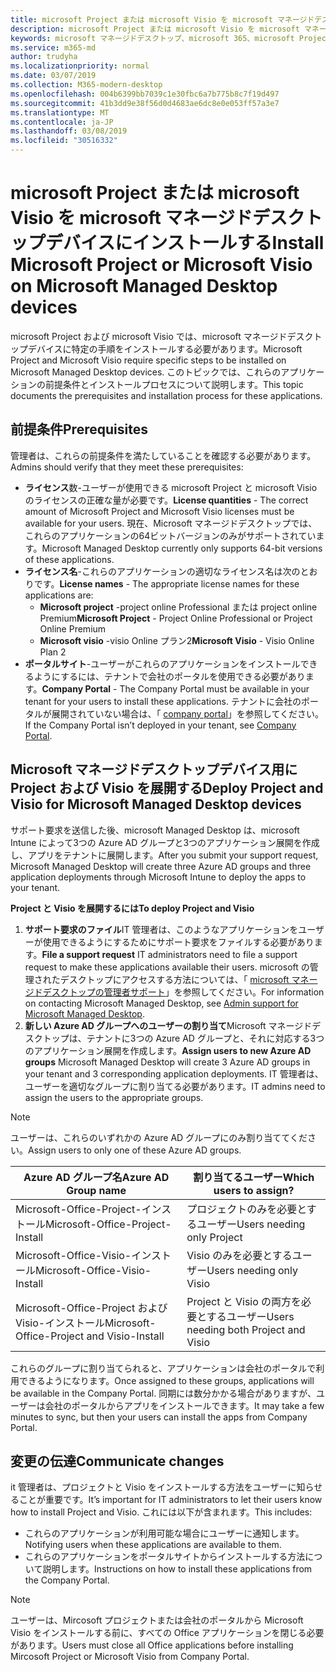 ```yaml
---
title: microsoft Project または microsoft Visio を microsoft マネージドデスクトップデバイスにインストールする
description: microsoft Project または microsoft Visio を microsoft マネージドデスクトップデバイスにインストールするための情報
keywords: microsoft マネージドデスクトップ、microsoft 365、microsoft Project、microsoft Visio
ms.service: m365-md
author: trudyha
ms.localizationpriority: normal
ms.date: 03/07/2019
ms.collection: M365-modern-desktop
ms.openlocfilehash: 004b6399bb7039c1e30fbc6a7b775b8c7f19d497
ms.sourcegitcommit: 41b3dd9e38f56d0d4683ae6dc8e0e053ff57a3e7
ms.translationtype: MT
ms.contentlocale: ja-JP
ms.lasthandoff: 03/08/2019
ms.locfileid: "30516332"
---
```

# <a name="install-microsoft-project-or-microsoft-visio-on-microsoft-managed-desktop-devices"></a><span data-ttu-id="a6daf-104">microsoft Project または microsoft Visio を microsoft マネージドデスクトップデバイスにインストールする</span><span class="sxs-lookup"><span data-stu-id="a6daf-104">Install Microsoft Project or Microsoft Visio on Microsoft Managed Desktop devices</span></span>

<span data-ttu-id="a6daf-105">microsoft Project および microsoft Visio では、microsoft マネージドデスクトップデバイスに特定の手順をインストールする必要があります。</span><span class="sxs-lookup"><span data-stu-id="a6daf-105">Microsoft Project and Microsoft Visio require specific steps to be installed on Microsoft Managed Desktop devices.</span></span> <span data-ttu-id="a6daf-106">このトピックでは、これらのアプリケーションの前提条件とインストールプロセスについて説明します。</span><span class="sxs-lookup"><span data-stu-id="a6daf-106">This topic documents the prerequisites and installation process for these applications.</span></span>

## <a name="prerequisites"></a><span data-ttu-id="a6daf-107">前提条件</span><span class="sxs-lookup"><span data-stu-id="a6daf-107">Prerequisites</span></span>

<span data-ttu-id="a6daf-108">管理者は、これらの前提条件を満たしていることを確認する必要があります。</span><span class="sxs-lookup"><span data-stu-id="a6daf-108">Admins should verify that they meet these prerequisites:</span></span>
- <span data-ttu-id="a6daf-109">**ライセンス**数-ユーザーが使用できる microsoft Project と microsoft Visio のライセンスの正確な量が必要です。</span><span class="sxs-lookup"><span data-stu-id="a6daf-109">**License quantities** - The correct amount of Microsoft Project and Microsoft Visio licenses must be available for your users.</span></span> <span data-ttu-id="a6daf-110">現在、Microsoft マネージドデスクトップでは、これらのアプリケーションの64ビットバージョンのみがサポートされています。</span><span class="sxs-lookup"><span data-stu-id="a6daf-110">Microsoft Managed Desktop currently only supports 64-bit versions of these applications.</span></span> 
- <span data-ttu-id="a6daf-111">**ライセンス名**-これらのアプリケーションの適切なライセンス名は次のとおりです。</span><span class="sxs-lookup"><span data-stu-id="a6daf-111">**License names** - The appropriate license names for these applications are:</span></span>
    - <span data-ttu-id="a6daf-112">**Microsoft project** -project online Professional または project online Premium</span><span class="sxs-lookup"><span data-stu-id="a6daf-112">**Microsoft Project** - Project Online Professional or Project Online Premium</span></span>
    - <span data-ttu-id="a6daf-113">**Microsoft visio** -visio Online プラン2</span><span class="sxs-lookup"><span data-stu-id="a6daf-113">**Microsoft Visio** - Visio Online Plan 2</span></span>
- <span data-ttu-id="a6daf-114">**ポータルサイト**-ユーザーがこれらのアプリケーションをインストールできるようにするには、テナントで会社のポータルを使用できる必要があります。</span><span class="sxs-lookup"><span data-stu-id="a6daf-114">**Company Portal** -  The Company Portal must be available in your tenant for your users to install these applications.</span></span> <span data-ttu-id="a6daf-115">テナントに会社のポータルが展開されていない場合は、「 [company portal](company-portal.md)」を参照してください。</span><span class="sxs-lookup"><span data-stu-id="a6daf-115">If the Company Portal isn’t deployed in your tenant, see [Company Portal](company-portal.md).</span></span>

## <a name="deploy-project-and-visio-for-microsoft-managed-desktop-devices"></a><span data-ttu-id="a6daf-116">Microsoft マネージドデスクトップデバイス用に Project および Visio を展開する</span><span class="sxs-lookup"><span data-stu-id="a6daf-116">Deploy Project and Visio for Microsoft Managed Desktop devices</span></span>
<span data-ttu-id="a6daf-117">サポート要求を送信した後、microsoft Managed Desktop は、microsoft Intune によって3つの Azure AD グループと3つのアプリケーション展開を作成し、アプリをテナントに展開します。</span><span class="sxs-lookup"><span data-stu-id="a6daf-117">After you submit your support request, Microsoft Managed Desktop will create three Azure AD groups and three application deployments through Microsoft Intune to deploy the apps to your tenant.</span></span>  

<span data-ttu-id="a6daf-118">**Project と Visio を展開するには**</span><span class="sxs-lookup"><span data-stu-id="a6daf-118">**To deploy Project and Visio**</span></span>
1. <span data-ttu-id="a6daf-119">**サポート要求のファイル**IT 管理者は、このようなアプリケーションをユーザーが使用できるようにするためにサポート要求をファイルする必要があります。</span><span class="sxs-lookup"><span data-stu-id="a6daf-119">**File a support request** IT administrators need to file a support request to make these applications available their users.</span></span> <span data-ttu-id="a6daf-120">microsoft の管理されたデスクトップにアクセスする方法については、「 [microsoft マネージドデスクトップの管理者サポート](../working-with-managed-desktop/admin-support.md)」を参照してください。</span><span class="sxs-lookup"><span data-stu-id="a6daf-120">For information on contacting Microsoft Managed Desktop, see [Admin support for Microsoft Managed Desktop](../working-with-managed-desktop/admin-support.md).</span></span>
2. <span data-ttu-id="a6daf-121">**新しい Azure AD グループへのユーザーの割り当て**Microsoft マネージドデスクトップは、テナントに3つの Azure AD グループと、それに対応する3つのアプリケーション展開を作成します。</span><span class="sxs-lookup"><span data-stu-id="a6daf-121">**Assign users to new Azure AD groups** Microsoft Managed Desktop will create 3 Azure AD groups in your tenant and 3 corresponding application deployments.</span></span> <span data-ttu-id="a6daf-122">IT 管理者は、ユーザーを適切なグループに割り当てる必要があります。</span><span class="sxs-lookup"><span data-stu-id="a6daf-122">IT admins need to assign the users to the appropriate groups.</span></span>

>[!NOTE]
><span data-ttu-id="a6daf-123">ユーザーは、これらのいずれかの Azure AD グループにのみ割り当ててください。</span><span class="sxs-lookup"><span data-stu-id="a6daf-123">Assign users to only one of these Azure AD groups.</span></span> 

<span data-ttu-id="a6daf-124">Azure AD グループ名</span><span class="sxs-lookup"><span data-stu-id="a6daf-124">Azure AD Group name</span></span> | <span data-ttu-id="a6daf-125">割り当てるユーザー</span><span class="sxs-lookup"><span data-stu-id="a6daf-125">Which users to assign?</span></span>   
 --- | ---
<span data-ttu-id="a6daf-126">Microsoft-Office-Project-インストール</span><span class="sxs-lookup"><span data-stu-id="a6daf-126">Microsoft-Office-Project-Install</span></span> | <span data-ttu-id="a6daf-127">プロジェクトのみを必要とするユーザー</span><span class="sxs-lookup"><span data-stu-id="a6daf-127">Users needing only Project</span></span>
<span data-ttu-id="a6daf-128">Microsoft-Office-Visio-インストール</span><span class="sxs-lookup"><span data-stu-id="a6daf-128">Microsoft-Office-Visio-Install</span></span> | <span data-ttu-id="a6daf-129">Visio のみを必要とするユーザー</span><span class="sxs-lookup"><span data-stu-id="a6daf-129">Users needing only Visio</span></span>
<span data-ttu-id="a6daf-130">Microsoft-Office-Project および Visio-インストール</span><span class="sxs-lookup"><span data-stu-id="a6daf-130">Microsoft-Office-Project and Visio-Install</span></span> | <span data-ttu-id="a6daf-131">Project と Visio の両方を必要とするユーザー</span><span class="sxs-lookup"><span data-stu-id="a6daf-131">Users needing both Project and Visio</span></span>

<span data-ttu-id="a6daf-132">これらのグループに割り当てられると、アプリケーションは会社のポータルで利用できるようになります。</span><span class="sxs-lookup"><span data-stu-id="a6daf-132">Once assigned to these groups, applications will be available in the Company Portal.</span></span> <span data-ttu-id="a6daf-133">同期には数分かかる場合がありますが、ユーザーは会社のポータルからアプリをインストールできます。</span><span class="sxs-lookup"><span data-stu-id="a6daf-133">It may take a few minutes to sync, but then your users can install the apps from Company Portal.</span></span> 

## <a name="communicate-changes"></a><span data-ttu-id="a6daf-134">変更の伝達</span><span class="sxs-lookup"><span data-stu-id="a6daf-134">Communicate changes</span></span>
<span data-ttu-id="a6daf-135">it 管理者は、プロジェクトと Visio をインストールする方法をユーザーに知らせることが重要です。</span><span class="sxs-lookup"><span data-stu-id="a6daf-135">It’s important for IT administrators to let their users know how to install Project and Visio.</span></span> <span data-ttu-id="a6daf-136">これには以下が含まれます。</span><span class="sxs-lookup"><span data-stu-id="a6daf-136">This includes:</span></span> 
- <span data-ttu-id="a6daf-137">これらのアプリケーションが利用可能な場合にユーザーに通知します。</span><span class="sxs-lookup"><span data-stu-id="a6daf-137">Notifying users when these applications are available to them.</span></span> 
- <span data-ttu-id="a6daf-138">これらのアプリケーションをポータルサイトからインストールする方法について説明します。</span><span class="sxs-lookup"><span data-stu-id="a6daf-138">Instructions on how to install these applications from the Company Portal.</span></span>

>[!NOTE]
><span data-ttu-id="a6daf-139">ユーザーは、Mircosoft プロジェクトまたは会社のポータルから Microsoft Visio をインストールする前に、すべての Office アプリケーションを閉じる必要があります。</span><span class="sxs-lookup"><span data-stu-id="a6daf-139">Users must close all Office applications before installing Mircosoft Project or Microsoft Visio from Company Portal.</span></span> 